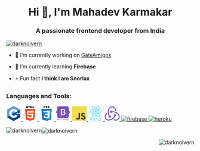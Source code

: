 <h1 align="center">Hi 👋, I'm Mahadev Karmakar</h1>
<h3 align="center">A passionate frontend developer from India</h3>

<!-- <p align="left"> <img src="https://komarev.com/ghpvc/?username=darknoivern&label=Profile%20views&color=0e75b6&style=flat" alt="darknoivern" /> </p> -->

<p align="left"> <a href="https://github.com/ryo-ma/github-profile-trophy"><img src="https://github-profile-trophy.vercel.app/?username=darknoivern" alt="darknoivern" /></a> </p>

- 🔭 I’m currently working on [GateAmigos](https://gateamigos.herokuapp.com/)

- 🌱 I’m currently learning **Firebase**

- ⚡ Fun fact **I think I am Snorlax**

<!-- <h3 align="left">Connect with me:</h3> -->
<p align="left">
</p>

<h3 align="left">Languages and Tools:</h3>
<p align="left"> 
<a href="https://www.w3schools.com/cpp/" target="_blank" rel="noreferrer"> <img src="https://raw.githubusercontent.com/devicons/devicon/master/icons/cplusplus/cplusplus-original.svg" alt="cplusplus" width="40" height="40"/> </a> 
<a href="https://www.w3.org/html/" target="_blank" rel="noreferrer"> <img src="https://raw.githubusercontent.com/devicons/devicon/master/icons/html5/html5-original-wordmark.svg" alt="html5" width="40" height="40"/> </a> 
<a href="https://www.w3schools.com/css/" target="_blank" rel="noreferrer"> <img src="https://raw.githubusercontent.com/devicons/devicon/master/icons/css3/css3-original-wordmark.svg" alt="css3" width="40" height="40"/> </a> 
<a href="https://getbootstrap.com" target="_blank" rel="noreferrer"> <img src="https://raw.githubusercontent.com/devicons/devicon/master/icons/bootstrap/bootstrap-plain-wordmark.svg" alt="bootstrap" width="40" height="40"/> </a>
<a href="https://developer.mozilla.org/en-US/docs/Web/JavaScript" target="_blank" rel="noreferrer"> <img src="https://raw.githubusercontent.com/devicons/devicon/master/icons/javascript/javascript-original.svg" alt="javascript" width="40" height="40"/> </a> 
<a href="https://reactjs.org/" target="_blank" rel="noreferrer"> <img src="https://raw.githubusercontent.com/devicons/devicon/master/icons/react/react-original-wordmark.svg" alt="react" width="40" height="40"/> </a> 
<a href="https://redux.js.org" target="_blank" rel="noreferrer"> <img src="https://raw.githubusercontent.com/devicons/devicon/master/icons/redux/redux-original.svg" alt="redux" width="40" height="40"/> </a> 
<a href="https://firebase.google.com/" target="_blank" rel="noreferrer"> <img src="https://www.vectorlogo.zone/logos/firebase/firebase-icon.svg" alt="firebase" width="40" height="40"/> </a> 
<a href="https://heroku.com" target="_blank" rel="noreferrer"> <img src="https://www.vectorlogo.zone/logos/heroku/heroku-icon.svg" alt="heroku" width="40" height="40"/> </a> 
</p>

<p><img align="left" src="https://github-readme-stats.vercel.app/api/top-langs?username=darknoivern&show_icons=true&locale=en&layout=compact" alt="darknoivern" /></p>

<p><img align="center" src="https://github-readme-stats.vercel.app/api?username=darknoivern&show_icons=true&locale=en" alt="darknoivern" /></p>

<p><img align="right" src="https://github-readme-streak-stats.herokuapp.com/?user=darknoivern&" alt="darknoivern" /></p>
